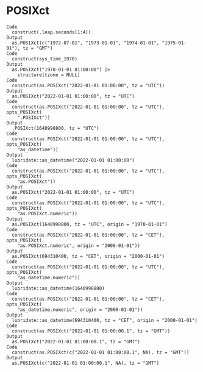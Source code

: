 # POSIXct

    Code
      construct(.leap.seconds[1:4])
    Output
      as.POSIXct(c("1972-07-01", "1973-01-01", "1974-01-01", "1975-01-01"), tz = "GMT")
    Code
      construct(sys_time_1970)
    Output
      as.POSIXct("1970-01-01 01:00:00") |>
        structure(tzone = NULL)
    Code
      construct(as.POSIXct("2022-01-01 01:00:00", tz = "UTC"))
    Output
      as.POSIXct("2022-01-01 01:00:00", tz = "UTC")
    Code
      construct(as.POSIXct("2022-01-01 01:00:00", tz = "UTC"), opts_POSIXct(
        ".POSIXct"))
    Output
      .POSIXct(1640998800, tz = "UTC")
    Code
      construct(as.POSIXct("2022-01-01 01:00:00", tz = "UTC"), opts_POSIXct(
        "as_datetime"))
    Output
      lubridate::as_datetime("2022-01-01 01:00:00")
    Code
      construct(as.POSIXct("2022-01-01 01:00:00", tz = "UTC"), opts_POSIXct(
        "as.POSIXct"))
    Output
      as.POSIXct("2022-01-01 01:00:00", tz = "UTC")
    Code
      construct(as.POSIXct("2022-01-01 01:00:00", tz = "UTC"), opts_POSIXct(
        "as.POSIXct.numeric"))
    Output
      as.POSIXct(1640998800, tz = "UTC", origin = "1970-01-01")
    Code
      construct(as.POSIXct("2022-01-01 01:00:00", tz = "CET"), opts_POSIXct(
        "as.POSIXct.numeric", origin = "2000-01-01"))
    Output
      as.POSIXct(694310400, tz = "CET", origin = "2000-01-01")
    Code
      construct(as.POSIXct("2022-01-01 01:00:00", tz = "UTC"), opts_POSIXct(
        "as_datetime.numeric"))
    Output
      lubridate::as_datetime(1640998800)
    Code
      construct(as.POSIXct("2022-01-01 01:00:00", tz = "CET"), opts_POSIXct(
        "as_datetime.numeric", origin = "2000-01-01"))
    Output
      lubridate::as_datetime(694310400, tz = "CET", origin = "2000-01-01")
    Code
      construct(as.POSIXct("2022-01-01 01:00:00.1", tz = "GMT"))
    Output
      as.POSIXct("2022-01-01 01:00:00.1", tz = "GMT")
    Code
      construct(as.POSIXct(c("2022-01-01 01:00:00.1", NA), tz = "GMT"))
    Output
      as.POSIXct(c("2022-01-01 01:00:00.1", NA), tz = "GMT")

